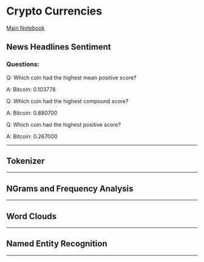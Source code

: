 # Crypto Currencies

[Main Notebook](crypto_sentiment.ipynb)

## News Headlines Sentiment

### Questions:

Q: Which coin had the highest mean positive score?

A: Bitcoin: 0.103778

Q: Which coin had the highest compound score?

A: Bitcoin: 0.880700

Q. Which coin had the highest positive score?

A: Bitcoin: 0.267000

---

## Tokenizer

---

## NGrams and Frequency Analysis

---

## Word Clouds

---

## Named Entity Recognition

---
